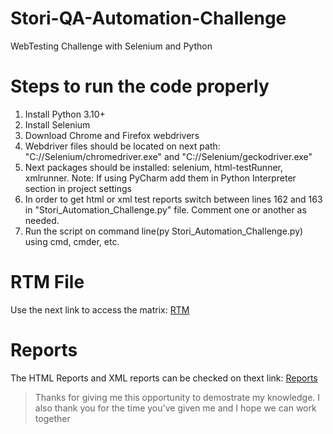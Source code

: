 # Stori-QA-Automation-Challenge
WebTesting Challenge with Selenium and Python

# Steps to run the code properly
1. Install Python 3.10+
2. Install Selenium
3. Download Chrome and Firefox webdrivers
4. Webdriver files should be located on next path: "C://Selenium/chromedriver.exe" and "C://Selenium/geckodriver.exe"
5. Next packages should be installed: selenium, html-testRunner, xmlrunner. Note: If using PyCharm add them in Python Interpreter section in project settings
6. In order to get html or xml test reports switch between lines 162 and 163 in "Stori_Automation_Challenge.py" file. Comment one or another as needed.
7. Run the script on command line(py Stori_Automation_Challenge.py) using cmd, cmder, etc.

# RTM File
Use the next link to access the matrix: [RTM](https://github.com/Javhierr/Stori-QA-Automation-Challenge/tree/master/RTM)

# Reports
The HTML Reports and XML reports can be checked on thext link: [Reports](https://github.com/Javhierr/Stori-QA-Automation-Challenge/tree/master/Report)

>Thanks for giving me this opportunity to demostrate my knowledge. I also thank you for the time you've given me and I hope we can work together

